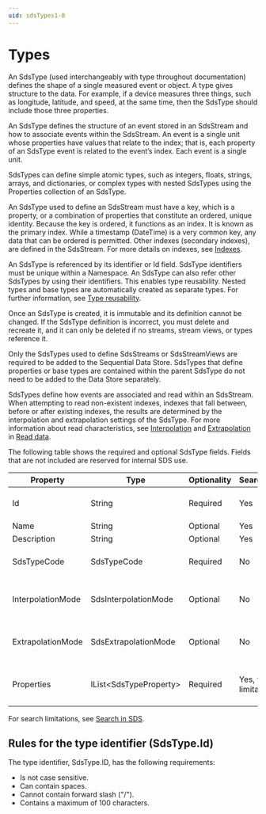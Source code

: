 ```yaml
---
uid: sdsTypes1-0
---
```


# Types

An SdsType (used interchangeably with type throughout documentation) defines the shape of a single measured event or object. A type gives structure to the data. For example, if a device measures three things, such as longitude, latitude, and speed, at the same time, then the SdsType should include those three properties. 

An SdsType defines the structure of an event stored in an SdsStream and how to associate events within the SdsStream. An event is a single unit whose properties have values that relate to the index; that is, each property of an SdsType event is related to the event’s index. Each event is a single unit.

SdsTypes can define simple atomic types, such as integers, floats, strings, arrays, and dictionaries, or complex types with nested SdsTypes using the Properties collection of an SdsType.

An SdsType used to define an SdsStream must have a key, which is a property, or a combination of properties that constitute an ordered, unique identity. Because the key is ordered, it functions as an index. It is known as the primary index. While a timestamp (DateTime) is a very common key, any data that can be ordered is permitted. Other indexes (secondary indexes), are defined in the SdsStream. For more details on indexes, see [Indexes](xref:sdsIndexes1-0).

An SdsType is referenced by its identifier or Id field. SdsType identifiers must be unique within a Namespace. An SdsType can also refer other SdsTypes by using their identifiers. This enables type reusability. Nested types and base types are automatically created as separate types. For further information, see [Type reusability](xref:sdsTypeReusability1-0).

Once an SdsType is created, it is immutable and its definition cannot be changed. If the SdsType definition is incorrect, you must delete and recreate it, and it can only be deleted if no streams, stream views, or types reference it.

Only the SdsTypes used to define SdsStreams or SdsStreamViews are required to be added to the Sequential Data Store. SdsTypes that define properties or base types are contained within the parent SdsType do not need to be added to the Data Store separately.

SdsTypes define how events are associated and read within an SdsStream. When attempting to read non-existent indexes, indexes that fall between, before or after existing indexes, the results are determined by the interpolation and extrapolation settings of the SdsType. For more information about read characteristics, see [Interpolation](xref:sdsReadingData1-0#interpolation) and [Extrapolation](xref:sdsReadingData1-0#extrapolation) in [Read data](xref:sdsReadingData1-0).

The following table shows the required and optional SdsType fields. Fields that are not included are reserved for internal SDS use.

| Property          | Type                   | Optionality | Searchable | Details |
|-------------------|------------------------|-------------|---------|---------|
| Id                | String                 | Required    | Yes | Identifier for referencing the type. |
| Name              | String                 | Optional    | Yes | Friendly name. |
| Description       | String                 | Optional    | Yes | Description text. |
| SdsTypeCode       | SdsTypeCode            | Required    | No | Numeric code identifying the base SdsType. |
| InterpolationMode | SdsInterpolationMode   | Optional    | No | Interpolation setting of the type. Default is Continuous. |
| ExtrapolationMode | SdsExtrapolationMode   | Optional    | No | Extrapolation setting of the type. Default is All. |
| Properties        | IList\<SdsTypeProperty\> | Required    | Yes, with limitations | List of SdsTypeProperty items. See [SdsTypeProperty](xref:sdsTypeProperty1-0) |

For search limitations, see [Search in SDS](xref:sdsSearching1-0).

## Rules for the type identifier (SdsType.Id)

The type identifier, SdsType.ID, has the following requirements:

- Is not case sensitive.
- Can contain spaces.
- Cannot contain forward slash ("/").
- Contains a maximum of 100 characters. 
